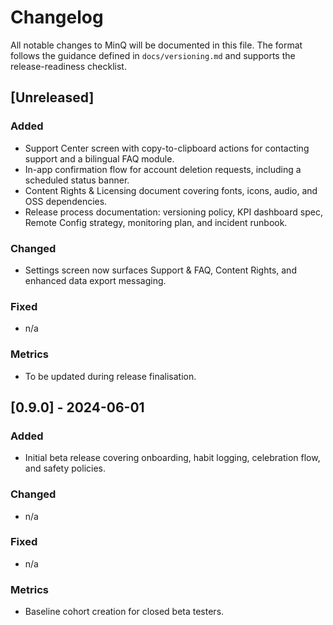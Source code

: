 # Changelog

All notable changes to MinQ will be documented in this file. The format follows the guidance defined in
`docs/versioning.md` and supports the release-readiness checklist.

## [Unreleased]
### Added
- Support Center screen with copy-to-clipboard actions for contacting support and a bilingual FAQ module.
- In-app confirmation flow for account deletion requests, including a scheduled status banner.
- Content Rights & Licensing document covering fonts, icons, audio, and OSS dependencies.
- Release process documentation: versioning policy, KPI dashboard spec, Remote Config strategy, monitoring plan, and
  incident runbook.

### Changed
- Settings screen now surfaces Support & FAQ, Content Rights, and enhanced data export messaging.

### Fixed
- n/a

### Metrics
- To be updated during release finalisation.

## [0.9.0] - 2024-06-01
### Added
- Initial beta release covering onboarding, habit logging, celebration flow, and safety policies.

### Changed
- n/a

### Fixed
- n/a

### Metrics
- Baseline cohort creation for closed beta testers.
